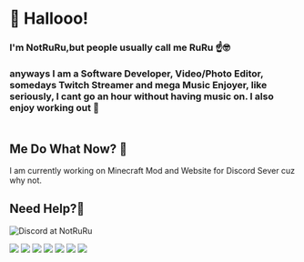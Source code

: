 <!---
NotRuRu/NotRuRu is a ✨ special ✨ repository because its `README.md` (this file) appears on your GitHub profile.
You can click the Preview link to take a look at your changes.
--->
<h1 align="left">👋 Hallooo!</h1>
<h3 align="left">I'm NotRuRu,but people usually call me RuRu ☝️🤓
<br>
 <br> anyways I am a Software Developer, Video/Photo  Editor, somedays Twitch Streamer and mega Music Enjoyer, like seriously, I cant go an hour without having music on. I also enjoy working out 💪</br>
</br>
</h3>

<h2 align="left"> Me Do What Now? 👀 </h2>
<p align="left">I am currently working on Minecraft Mod and Website for Discord Sever cuz why not.

<h2 align="left">Need Help?🌱 </h2>

<div align="left">
       <img src="https://github.com/NotRuRu/NotRuRu/assets/92341439/7a3c0924-1bd3-4a50-8616-e2c4510ab43e" alt="Discord at NotRuRu">
  <p align="left"> <img src="https://img.shields.io/badge/CSS3-%231572B6.svg?style=flat&logo=css3&logoColor=white"/> <img src="https://img.shields.io/badge/HTML5-%23E34F26.svg?style=flat&logo=html5&logoColor=white"/> <img src="https://img.shields.io/badge/PYTHON-3670A0?style=flat&logo=python&logoColor=ffdd54"/> <img src="https://img.shields.io/badge/Java-040404?"/> <img src="https://img.shields.io/badge/JS-black?style=flat&logo=javascript&logoColor=ffdd54"/> <img src="https://img.shields.io/badge/--040404?style=flat&logo=adobepremierepro"/> <img src="https://img.shields.io/badge/--040404?style=flat&logo=adobephotoshop"/> </p>
</div>

